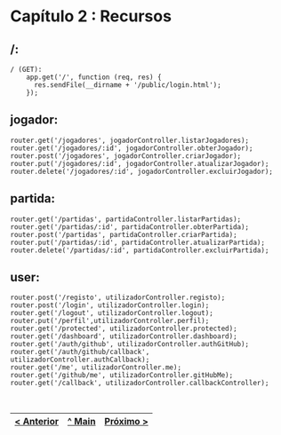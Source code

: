 # Capítulo 2 : Recursos

## /:

    / (GET):
        app.get('/', function (req, res) {
          res.sendFile(__dirname + '/public/login.html');
        });

## jogador:
    router.get('/jogadores', jogadorController.listarJogadores);
    router.get('/jogadores/:id', jogadorController.obterJogador);
    router.post('/jogadores', jogadorController.criarJogador);
    router.put('/jogadores/:id', jogadorController.atualizarJogador);
    router.delete('/jogadores/:id', jogadorController.excluirJogador);

## partida:
    router.get('/partidas', partidaController.listarPartidas);
    router.get('/partidas/:id', partidaController.obterPartida);
    router.post('/partidas', partidaController.criarPartida);
    router.put('/partidas/:id', partidaController.atualizarPartida);
    router.delete('/partidas/:id', partidaController.excluirPartida);

## user:
    router.post('/registo', utilizadorController.registo);
    router.post('/login', utilizadorController.login);
    router.get('/logout', utilizadorController.logout);
    router.put('/perfil',utilizadorController.perfil);
    router.get('/protected', utilizadorController.protected);
    router.get('/dashboard', utilizadorController.dashboard);
    router.get('/auth/github', utilizadorController.authGitHub);
    router.get('/auth/github/callback', utilizadorController.authCallback);
    router.get('/me', utilizadorController.me);
    router.get('/github/me', utilizadorController.gitHubMe);
    router.get('/callback', utilizadorController.callbackController);

<br>

[< Anterior](c1.md) | [^ Main](../../../) | [Próximo >](c3.md)
:--- | :---: | ---: 
